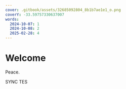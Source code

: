 ```yaml
---
cover: .gitbook/assets/32685092804_8b1b7ae1e1_o.png
coverY: -33.59757330637007
words:
  2024-10-07: 1
  2024-10-08: 2
  2025-02-28: 4
---
```


# Welcome

Peace.

SYNC TES


